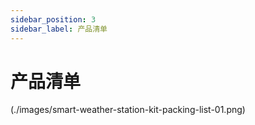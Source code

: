 ```yaml
---
sidebar_position: 3
sidebar_label: 产品清单
---
```


# 产品清单

(./images/smart-weather-station-kit-packing-list-01.png)
